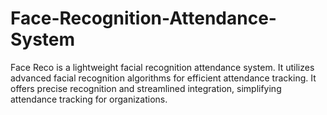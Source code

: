 # Face-Recognition-Attendance-System
Face Reco is a lightweight facial recognition attendance system. It utilizes advanced facial recognition algorithms for efficient attendance tracking.  It offers precise recognition and streamlined integration, simplifying attendance tracking for organizations.
